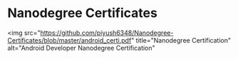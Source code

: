 # Nanodegree Certificates


<img src="https://github.com/piyush6348/Nanodegree-Certificates/blob/master/android_certi.pdf" title="Nanodegree Certification"
alt="Android Developer Nanodegree Certification"